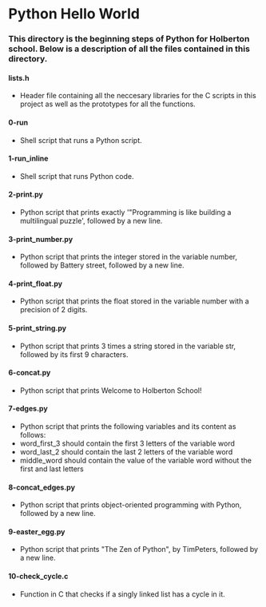 # Python Hello World

### This directory is the beginning steps of Python for Holberton school. Below is a description of all the files contained in this directory.

#### lists.h
* Header file containing all the neccesary libraries for the C scripts in this project as well as the prototypes for all the functions.

#### 0-run
* Shell script that runs a Python script.

#### 1-run_inline
* Shell script that runs Python code.

#### 2-print.py
* Python script that prints exactly '"Programming is like building a multilingual puzzle', followed by a new line.

#### 3-print_number.py
* Python script that prints the integer stored in the variable number, followed by Battery street, followed by a new line.

#### 4-print_float.py
* Python script that prints the float stored in the variable number with a precision of 2 digits.

#### 5-print_string.py
* Python script that prints 3 times a string stored in the variable str, followed by its first 9 characters.

#### 6-concat.py
* Python script that prints Welcome to Holberton School!

#### 7-edges.py
* Python script that prints the following variables and its content as follows:
* word_first_3 should contain the first 3 letters of the variable word
* word_last_2 should contain the last 2 letters of the variable word
* middle_word should contain the value of the variable word without the first and last letters

#### 8-concat_edges.py
* Python script that prints object-oriented programming with Python, followed by a new line.

#### 9-easter_egg.py
* Python script that prints "The Zen of Python", by TimPeters, followed by a new line.

#### 10-check_cycle.c
* Function in C that checks if a singly linked list has a cycle in it.
